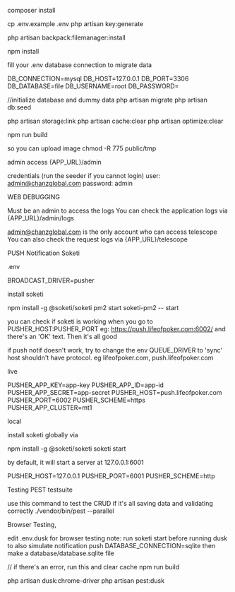 composer install

cp .env.example .env
php artisan key:generate

php artisan backpack:filemanager:install

npm install

fill your .env database connection to migrate data

DB_CONNECTION=mysql
DB_HOST=127.0.0.1
DB_PORT=3306
DB_DATABASE=file
DB_USERNAME=root
DB_PASSWORD=

//initialize database and dummy data
php artisan migrate
php artisan db:seed



php artisan storage:link
php artisan cache:clear
php artisan optimize:clear



npm run build

so you can upload image
chmod -R 775 public/tmp

admin access
{APP_URL}/admin

credentials (run the seeder if you cannot login)
user:  admin@chanzglobal.com
password:  admin

WEB DEBUGGING

Must be an admin to access the logs
You can check the application logs via {APP_URL}/admin/logs

admin@chanzglobal.com is the only account who can access telescope
You can also check the request logs via {APP_URL}/telescope


PUSH Notification
Soketi

.env

BROADCAST_DRIVER=pusher

install soketi

npm install -g @soketi/soketi
pm2 start soketi-pm2 -- start

you can check if soketi is working when you go to PUSHER_HOST:PUSHER_PORT eg: https://push.lifeofpoker.com:6002/
and there's an 'OK' text. Then it's all good

if push notif doesn't work, try to change the env QUEUE_DRIVER to 'sync'
host shouldn't have protocol. eg lifeofpoker.com, push.lifeofpoker.com

live

PUSHER_APP_KEY=app-key
PUSHER_APP_ID=app-id
PUSHER_APP_SECRET=app-secret
PUSHER_HOST=push.lifeofpoker.com
PUSHER_PORT=6002
PUSHER_SCHEME=https
PUSHER_APP_CLUSTER=mt1

local

install soketi globally via

npm install -g @soketi/soketi
soketi start

by default, it will start a server at 127.0.0.1:6001

PUSHER_HOST=127.0.0.1
PUSHER_PORT=6001
PUSHER_SCHEME=http

Testing
PEST testsuite

use this command to test the CRUD if it's all saving data and validating correctly
./vendor/bin/pest --parallel


Browser Testing,  

edit .env.dusk for browser testing
note: run soketi start before running dusk to also simulate notification push
DATABASE_CONNECTION=sqlite
then make a database/database.sqlite file

// if there's an error, run this and clear cache
npm run build

php artisan dusk:chrome-driver
php artisan pest:dusk 

